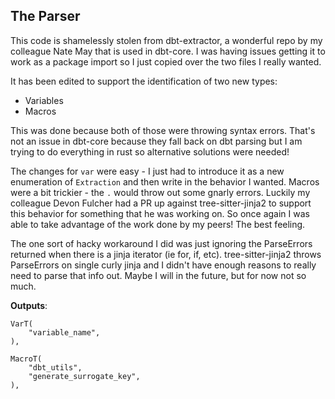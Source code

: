 ## The Parser
This code is shamelessly stolen from dbt-extractor, a wonderful repo by 
my colleague Nate May that is used in dbt-core. I was having issues getting
it to work as a package import so I just copied over the two files I really
wanted.

It has been edited to support the identification of two new types:
- Variables 
- Macros

This was done because both of those were throwing syntax errors. That's not 
an issue in dbt-core because they fall back on dbt parsing but I am trying 
to do everything in rust so alternative solutions were needed!

The changes for `var` were easy - I just had to introduce it as a new 
enumeration of `Extraction` and then write in the behavior I wanted. Macros
were a bit trickier - the `.` would throw out some gnarly errors. Luckily 
my colleague Devon Fulcher had a PR up against tree-sitter-jinja2 to support
this behavior for something that he was working on. So once again I was able 
to take advantage of the work done by my peers! The best feeling.

The one sort of hacky workaround I did was just ignoring the ParseErrors returned
when there is a jinja iterator (ie for, if, etc). tree-sitter-jinja2 throws 
ParseErrors on single curly jinja and I didn't have enough reasons to really 
need to parse that info out. Maybe I will in the future, but for now not so much.

**Outputs**:
```
VarT(
    "variable_name",
),

MacroT(
    "dbt_utils",
    "generate_surrogate_key",
),
```